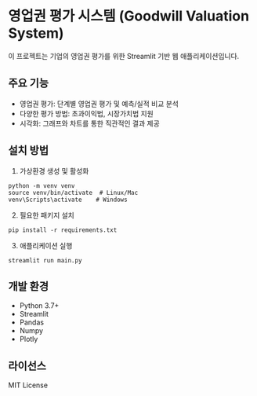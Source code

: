 # 영업권 평가 시스템 (Goodwill Valuation System)

이 프로젝트는 기업의 영업권 평가를 위한 Streamlit 기반 웹 애플리케이션입니다.

## 주요 기능

* 영업권 평가: 단계별 영업권 평가 및 예측/실적 비교 분석
* 다양한 평가 방법: 초과이익법, 시장가치법 지원
* 시각화: 그래프와 차트를 통한 직관적인 결과 제공

## 설치 방법

1. 가상환경 생성 및 활성화

```
python -m venv venv
source venv/bin/activate  # Linux/Mac
venv\Scripts\activate    # Windows
```

2. 필요한 패키지 설치

```
pip install -r requirements.txt
```

3. 애플리케이션 실행

```
streamlit run main.py
```

## 개발 환경

- Python 3.7+
- Streamlit
- Pandas
- Numpy
- Plotly

## 라이선스

MIT License 